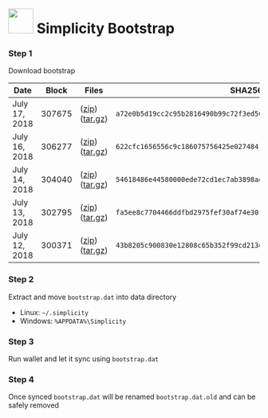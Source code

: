 # <img src="https://i.imgur.com/EVMMO6N.jpg" width="50"> Simplicity Bootstrap

### Step 1
Download bootstrap

| Date  | Block | Files | SHA256 |
| --- | --- | --- | --- |
| July 17, 2018 | 307675 | ([zip](https://transfer.sh/ZNSCN/bootstrap.zip)) ([tar.gz](https://transfer.sh/IvZQt/bootstrap.tar.gz)) | `a72e0b5d19cc2c95b2816490b99c72f3ed56375935b66e9b10d77dfc3be7e5d9` |
| July 16, 2018 | 306277 | ([zip](https://transfer.sh/kbzcp/bootstrap.zip)) ([tar.gz](https://transfer.sh/QSBNo/bootstrap.tar.gz)) | `622cfc1656556c9c186075756425e027484152bacf53bd39375c75c01d3b1416` |
| July 14, 2018 | 304040 | ([zip](https://transfer.sh/11qQGb/bootstrap.zip)) ([tar.gz](https://transfer.sh/11GACs/bootstrap.tar.gz)) | `54618486e44580000ede72cd1ec7ab3898ae790b35be101b65aa3bb748c4533b` |
| July 13, 2018 | 302795 | ([zip](https://transfer.sh/11jb4B/bootstrap.zip)) ([tar.gz](https://transfer.sh/KFJfM/bootstrap.tar.gz)) | `fa5ee8c7704466ddfbd2975fef30af74e3019fb03c976189ee47ed35a66837dc` |
| July 12, 2018 | 300371 | ([zip](https://transfer.sh/4ZJj3/bootstrap.zip)) ([tar.gz](https://transfer.sh/c9frK/bootstrap.tar.gz)) | `43b8205c900830e12808c65b352f99cd213ded501fb1b19c528392402ee9ed40` |

### Step 2
Extract and move `bootstrap.dat` into data directory

* Linux: `~/.simplicity`
* Windows: `%APPDATA%\Simplicity`

### Step 3
Run wallet and let it sync using `bootstrap.dat`

### Step 4
Once synced `bootstrap.dat` will be renamed `bootstrap.dat.old` and can be safely removed
